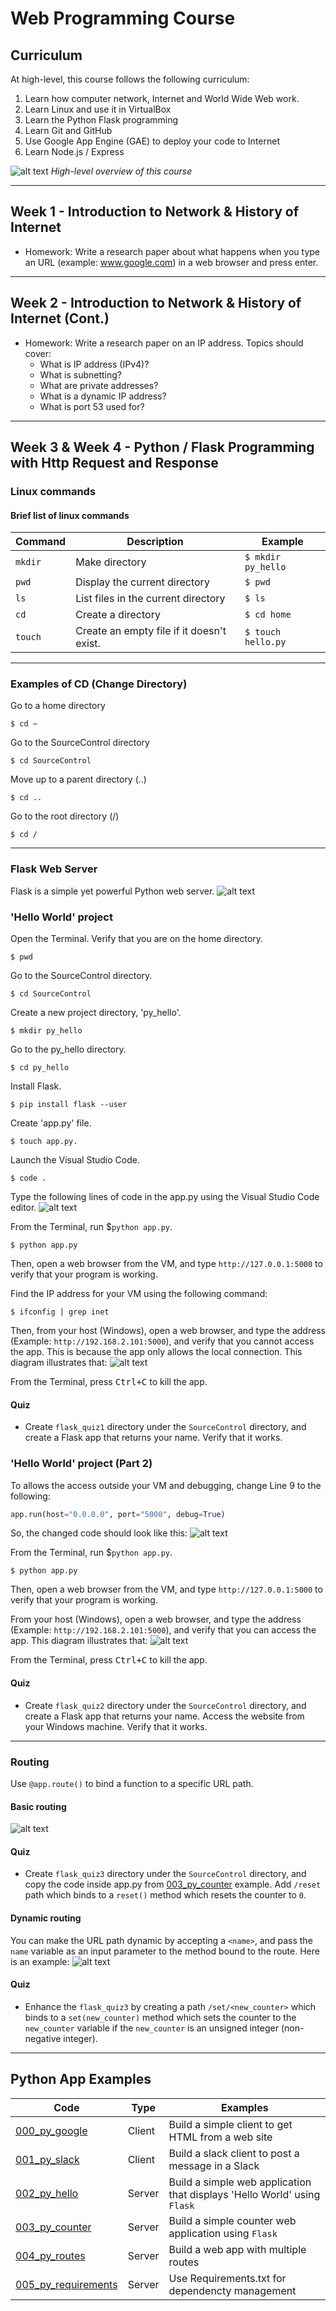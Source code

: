 # Web Programming Course

## Curriculum
At high-level, this course follows the following curriculum: 
1. Learn how computer network, Internet and World Wide Web work.
2. Learn Linux and use it in VirtualBox
3. Learn the Python Flask programming
4. Learn Git and GitHub
5. Use Google App Engine (GAE) to deploy your code to Internet
6. Learn Node.js / Express

![alt text](images/curriculum.png)
*High-level overview of this course*

---

## Week 1 - Introduction to Network & History of Internet

- Homework: Write a research paper about what happens when you type an URL (example: www.google.com) in a web browser and press enter.

---

## Week 2 - Introduction to Network & History of Internet (Cont.)

- Homework: Write a research paper on an IP address. Topics should cover:
    - What is IP address (IPv4)?
    - What is subnetting?
    - What are private addresses?
    - What is a dynamic IP address?
    - What is port 53 used for?

---

## Week 3 & Week 4 - Python / Flask Programming with Http Request and Response

### Linux commands
#### Brief list of linux commands
| Command  | Description  | Example |
|---|---|---|
| `mkdir`  | Make directory   | `$ mkdir py_hello` |
| `pwd`    | Display the current directory | `$ pwd` |
| `ls`     | List files in the current directory | `$ ls` |
| `cd`     | Create a directory | `$ cd home` |
| `touch`  | Create an empty file if it doesn't exist. | `$ touch hello.py` |

---

### Examples of CD (Change Directory)
Go to a home directory
```
$ cd ~ 
```

Go to the SourceControl directory
```
$ cd SourceControl 
```
Move up to a parent directory (..)
```
$ cd .. 
```

Go to the root directory (/)
```
$ cd / 
``` 

---

### Flask Web Server
Flask is a simple yet powerful Python web server.
![alt text](images/ws_flask.png)


### 'Hello World' project
Open the Terminal.
Verify that you are on the home directory.
```
$ pwd
```
Go to the SourceControl directory.
```
$ cd SourceControl
```
Create a new project directory, 'py_hello'.
```
$ mkdir py_hello
```
Go to the py_hello directory.
```
$ cd py_hello
```
Install Flask.
```
$ pip install flask --user
```
Create 'app.py' file.
```
$ touch app.py.
```
Launch the Visual Studio Code.
```
$ code .
```

Type the following lines of code in the app.py using the Visual Studio Code editor.
![alt text](images/py_hello.png)


From the Terminal, run $`python app.py`.
```
$ python app.py
```

Then, open a web browser from the VM, and type `http://127.0.0.1:5000` to verify that your program is working.

Find the IP address for your VM using the following command:
```
$ ifconfig | grep inet
```

Then, from your host (Windows), open a web browser, and type the address (Example: `http://192.168.2.101:5000`), and verify that you cannot access the app. This is because the app only allows the local connection. This diagram illustrates that:
![alt text](images/flask_access0.png)

From the Terminal, press <kbd>Ctrl+C</kbd> to kill the app.

#### Quiz

- Create `flask_quiz1` directory under the `SourceControl` directory, and create a Flask app that returns your name. Verify that it works.

### 'Hello World' project (Part 2)

To allows the access outside your VM and debugging, change Line 9 to the following:

```python
app.run(host="0.0.0.0", port="5000", debug=True)
```

So, the changed code should look like this:
![alt text](images/py_hello2.png)


From the Terminal, run $`python app.py`.

```shell
$ python app.py
```

Then, open a web browser from the VM, and type `http://127.0.0.1:5000` to verify that your program is working.

From your host (Windows), open a web browser, and type the address (Example: `http://192.168.2.101:5000`), and verify that you can access the app. This diagram illustrates that:
![alt text](images/flask_access1.png)

From the Terminal, press <kbd>Ctrl+C</kbd> to kill the app.


#### Quiz

- Create `flask_quiz2` directory under the `SourceControl` directory, and create a Flask app that returns your name. Access the website from your Windows machine. Verify that it works.

---


### Routing
Use `@app.route()` to bind a function to a specific URL path.

#### Basic routing

![alt text](images/py_basic_routing.png)


#### Quiz

- Create `flask_quiz3` directory under the `SourceControl` directory, and copy the code inside app.py from [003_py_counter](003_py_counter/) example. Add `/reset` path which binds to a `reset()` method which resets the counter to `0`.

#### Dynamic routing
You can make the URL path dynamic by accepting a `<name>`, and pass the `name` variable as an input parameter to the method bound to the route. Here is an example:
![alt text](images/py_dynamic_routing.png)

#### Quiz
- Enhance the `flask_quiz3` by creating a path `/set/<new_counter>` which binds to a `set(new_counter)` method which sets the counter to the `new_counter` variable if the `new_counter` is an unsigned integer (non-negative integer).

---

## Python App Examples

| Code  | Type | Examples  | 
|---|---|---|
|[000_py_google](000_py_google/) | Client | Build a simple client to get HTML from a web site |
|[001_py_slack](001_py_slack/) | Client | Build a slack client to post a message in a Slack |
| [002_py_hello](002_py_hello/) | Server | Build a simple web application that displays 'Hello World' using `Flask` |
| [003_py_counter](003_py_counter/) | Server | Build a simple counter web application using `Flask` |
| [004_py_routes](004_py_routes/) | Server | Build a web app with multiple routes |
| [005_py_requirements](005_py_requirements/) | Server | Use Requirements.txt for dependencty management |